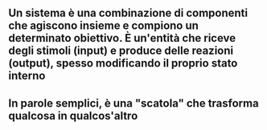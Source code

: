 <DefinitionBlock class="my-8">

## Un **sistema** è una combinazione di componenti che agiscono insieme e compiono un determinato obiettivo. È un'entità che <Alert>riceve degli stimoli</Alert> (input) e <Alert>produce delle reazioni</Alert> (output), spesso modificando il proprio stato interno

</DefinitionBlock>

<VSpace space="4"/>

<v-click>

## In parole semplici, è una "scatola" che <Alert strong>trasforma</Alert> qualcosa in qualcos'altro

</v-click>

